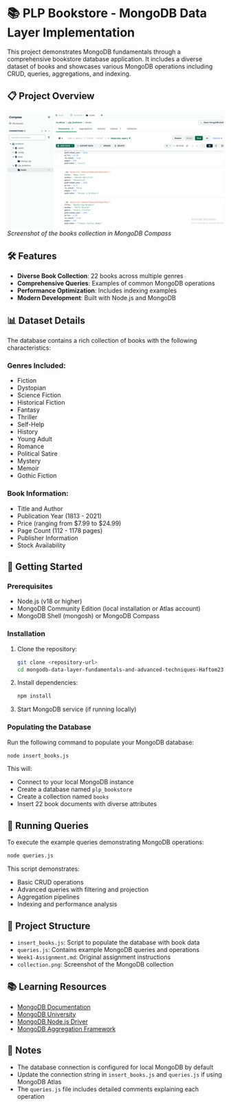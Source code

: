 # 📚 PLP Bookstore - MongoDB Data Layer Implementation

This project demonstrates MongoDB fundamentals through a comprehensive bookstore database application. It includes a diverse dataset of books and showcases various MongoDB operations including CRUD, queries, aggregations, and indexing.

## 📋 Project Overview

![MongoDB Collection Preview](collection.png)
*Screenshot of the books collection in MongoDB Compass*

## 🛠️ Features

- **Diverse Book Collection**: 22 books across multiple genres
- **Comprehensive Queries**: Examples of common MongoDB operations
- **Performance Optimization**: Includes indexing examples
- **Modern Development**: Built with Node.js and MongoDB

## 📊 Dataset Details

The database contains a rich collection of books with the following characteristics:

### Genres Included:
- Fiction
- Dystopian
- Science Fiction
- Historical Fiction
- Fantasy
- Thriller
- Self-Help
- History
- Young Adult
- Romance
- Political Satire
- Mystery
- Memoir
- Gothic Fiction

### Book Information:
- Title and Author
- Publication Year (1813 - 2021)
- Price (ranging from $7.99 to $24.99)
- Page Count (112 - 1178 pages)
- Publisher Information
- Stock Availability

## 🚀 Getting Started

### Prerequisites

- Node.js (v18 or higher)
- MongoDB Community Edition (local installation or Atlas account)
- MongoDB Shell (mongosh) or MongoDB Compass

### Installation

1. Clone the repository:
   ```bash
   git clone <repository-url>
   cd mongodb-data-layer-fundamentals-and-advanced-techniques-Haftom2323
   ```

2. Install dependencies:
   ```bash
   npm install
   ```

3. Start MongoDB service (if running locally)

### Populating the Database

Run the following command to populate your MongoDB database:

```bash
node insert_books.js
```

This will:
- Connect to your local MongoDB instance
- Create a database named `plp_bookstore`
- Create a collection named `books`
- Insert 22 book documents with diverse attributes

## 🧪 Running Queries

To execute the example queries demonstrating MongoDB operations:

```bash
node queries.js
```

This script demonstrates:
- Basic CRUD operations
- Advanced queries with filtering and projection
- Aggregation pipelines
- Indexing and performance analysis

## 📂 Project Structure

- `insert_books.js`: Script to populate the database with book data
- `queries.js`: Contains example MongoDB queries and operations
- `Week1-Assignment.md`: Original assignment instructions
- `collection.png`: Screenshot of the MongoDB collection

## 📚 Learning Resources

- [MongoDB Documentation](https://docs.mongodb.com/)
- [MongoDB University](https://university.mongodb.com/)
- [MongoDB Node.js Driver](https://mongodb.github.io/node-mongodb-native/)
- [MongoDB Aggregation Framework](https://www.mongodb.com/docs/manual/aggregation/)

## 📝 Notes

- The database connection is configured for local MongoDB by default
- Update the connection string in `insert_books.js` and `queries.js` if using MongoDB Atlas
- The `queries.js` file includes detailed comments explaining each operation